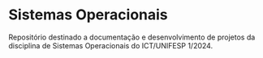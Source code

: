 # Sistemas Operacionais
Repositório destinado a documentação e desenvolvimento de projetos da disciplina de Sistemas Operacionais do ICT/UNIFESP 1/2024.
